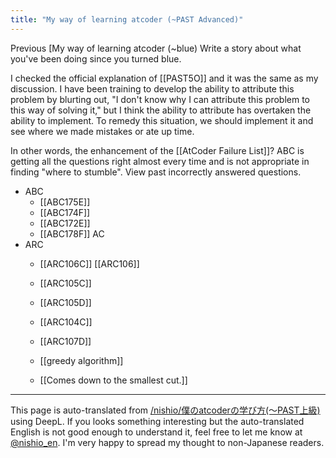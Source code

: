 ```yaml
---
title: "My way of learning atcoder (~PAST Advanced)"
---
```


Previous [My way of learning atcoder (~blue)
Write a story about what you've been doing since you turned blue.

I checked the official explanation of [[PAST5O]] and it was the same as my discussion.
I have been training to develop the ability to attribute this problem by blurting out, "I don't know why I can attribute this problem to this way of solving it," but I think the ability to attribute has overtaken the ability to implement.
To remedy this situation, we should implement it and see where we made mistakes or ate up time.

In other words, the enhancement of the [[AtCoder Failure List]]?
ABC is getting all the questions right almost every time and is not appropriate in finding "where to stumble".
View past incorrectly answered questions.
- ABC
    - [[ABC175E]]
    - [[ABC174F]]
    - [[ABC172E]]
    - [[ABC178F]] AC
- ARC
    - [[ARC106C]] [[ARC106]]
    - [[ARC105C]]
    - [[ARC105D]]
    - [[ARC104C]]
    - [[ARC107D]]


    - [[greedy algorithm]]

    - [[Comes down to the smallest cut.]]

---
This page is auto-translated from [/nishio/僕のatcoderの学び方(〜PAST上級)](https://scrapbox.io/nishio/僕のatcoderの学び方(〜PAST上級)) using DeepL. If you looks something interesting but the auto-translated English is not good enough to understand it, feel free to let me know at [@nishio_en](https://twitter.com/nishio_en). I'm very happy to spread my thought to non-Japanese readers.